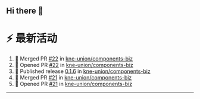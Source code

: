 ## Hi there 👋

<!--

**Here are some ideas to get you started:**

🙋‍♀️ A short introduction - what is your organization all about?
🌈 Contribution guidelines - how can the community get involved?
👩‍💻 Useful resources - where can the community find your docs? Is there anything else the community should know?
🍿 Fun facts - what does your team eat for breakfast?
🧙 Remember, you can do mighty things with the power of [Markdown](https://docs.github.com/github/writing-on-github/getting-started-with-writing-and-formatting-on-github/basic-writing-and-formatting-syntax)
-->


# ⚡ 最新活动

<!--START_SECTION:activity-->
1. 🎉 Merged PR [#22](https://github.com/kne-union/components-biz/pull/22) in [kne-union/components-biz](https://github.com/kne-union/components-biz)
2. 💪 Opened PR [#22](https://github.com/kne-union/components-biz/pull/22) in [kne-union/components-biz](https://github.com/kne-union/components-biz)
3. 🚀 Published release [0.1.6](https://github.com/kne-union/components-biz/releases/tag/0.1.6) in [kne-union/components-biz](https://github.com/kne-union/components-biz)
4. 🎉 Merged PR [#21](https://github.com/kne-union/components-biz/pull/21) in [kne-union/components-biz](https://github.com/kne-union/components-biz)
5. 💪 Opened PR [#21](https://github.com/kne-union/components-biz/pull/21) in [kne-union/components-biz](https://github.com/kne-union/components-biz)
<!--END_SECTION:activity-->

---
